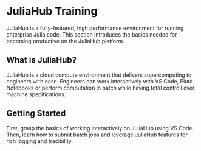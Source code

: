 # JuliaHub Training

JuliaHub is a fully-featured, high performance environment for running enterprise Julia code.
This section introduces the basics needed for becoming productive on the JuliaHub platform.

## What is JuliaHub?

JuliaHub is a cloud compute environment that delivers supercomputing to engineers with ease.
Engineers can work interactively with VS Code, Pluto Notebooks or perform computation in batch while having total controll over machine specifications.

## Getting Started

First, grasp the basics of working interactively on JuliaHub using VS Code.
Then, learn how to submit batch jobs and leverage JuliaHub features for rich logging and tracibility.